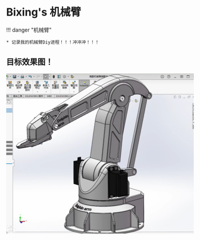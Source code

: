 # Bixing's 机械臂

!!! danger "机械臂"

    * 记录我的机械臂Diy进程！！！冲冲冲！！！

## 目标效果图！



![arm_goal](images\arm_goal.png)
